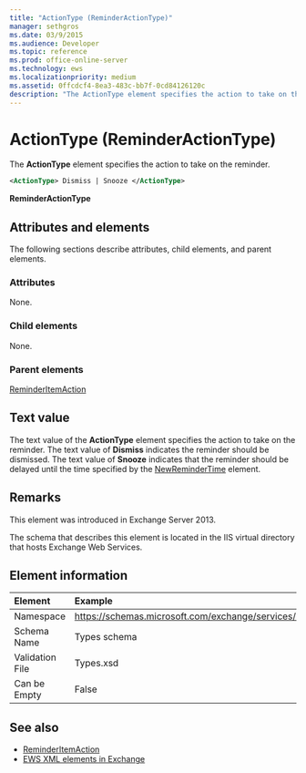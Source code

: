```yaml
---
title: "ActionType (ReminderActionType)"
manager: sethgros
ms.date: 03/9/2015
ms.audience: Developer
ms.topic: reference
ms.prod: office-online-server
ms.technology: ews
ms.localizationpriority: medium
ms.assetid: 0ffcdcf4-8ea3-483c-bb7f-0cd84126120c
description: "The ActionType element specifies the action to take on the reminder."
---
```


# ActionType (ReminderActionType)

The **ActionType** element specifies the action to take on the reminder. 
  
```XML
<ActionType> Dismiss | Snooze </ActionType>
```

 **ReminderActionType**
## Attributes and elements

The following sections describe attributes, child elements, and parent elements.
  
### Attributes

None.
  
### Child elements

None.
  
### Parent elements

[ReminderItemAction](reminderitemaction.md)
  
## Text value

The text value of the **ActionType** element specifies the action to take on the reminder. The text value of **Dismiss** indicates the reminder should be dismissed. The text value of **Snooze** indicates that the reminder should be delayed until the time specified by the [NewReminderTime](newremindertime.md) element. 
  
## Remarks

This element was introduced in Exchange Server 2013.
  
The schema that describes this element is located in the IIS virtual directory that hosts Exchange Web Services.
  
## Element information

| Element | Example |
|:-----|:-----|
|Namespace  <br/> |https://schemas.microsoft.com/exchange/services/2006/types  <br/> |
|Schema Name  <br/> |Types schema  <br/> |
|Validation File  <br/> |Types.xsd  <br/> |
|Can be Empty  <br/> |False  <br/> |
   
## See also

- [ReminderItemAction](reminderitemaction.md)
- [EWS XML elements in Exchange](ews-xml-elements-in-exchange.md)

